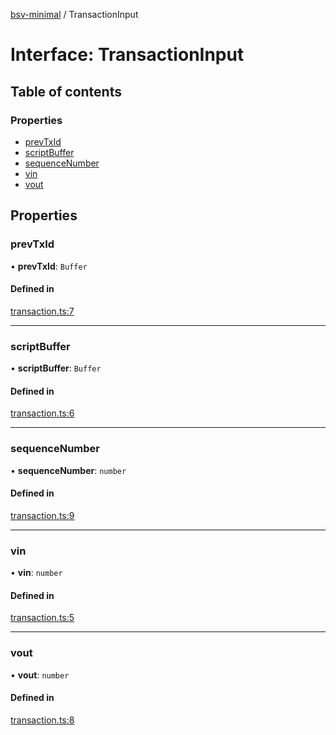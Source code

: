 [bsv-minimal](../README.md) / TransactionInput

# Interface: TransactionInput

## Table of contents

### Properties

- [prevTxId](TransactionInput.md#prevtxid)
- [scriptBuffer](TransactionInput.md#scriptbuffer)
- [sequenceNumber](TransactionInput.md#sequencenumber)
- [vin](TransactionInput.md#vin)
- [vout](TransactionInput.md#vout)

## Properties

### prevTxId

• **prevTxId**: `Buffer`

#### Defined in

[transaction.ts:7](https://github.com/kevinejohn/bsv-minimal/blob/master/src/transaction.ts#L7)

---

### scriptBuffer

• **scriptBuffer**: `Buffer`

#### Defined in

[transaction.ts:6](https://github.com/kevinejohn/bsv-minimal/blob/master/src/transaction.ts#L6)

---

### sequenceNumber

• **sequenceNumber**: `number`

#### Defined in

[transaction.ts:9](https://github.com/kevinejohn/bsv-minimal/blob/master/src/transaction.ts#L9)

---

### vin

• **vin**: `number`

#### Defined in

[transaction.ts:5](https://github.com/kevinejohn/bsv-minimal/blob/master/src/transaction.ts#L5)

---

### vout

• **vout**: `number`

#### Defined in

[transaction.ts:8](https://github.com/kevinejohn/bsv-minimal/blob/master/src/transaction.ts#L8)
